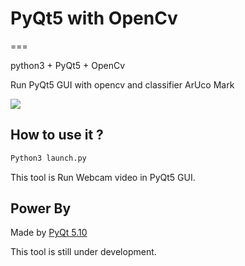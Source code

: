 # PyQt5 with OpenCv

===

python3 + PyQt5 + OpenCv

Run PyQt5 GUI with opencv and classifier ArUco Mark

![](cover/cover.png?raw=true)

How to use it ?
---

```sh
Python3 launch.py
```

This tool is Run Webcam video in PyQt5 GUI.

Power By
---

Made by [PyQt 5.10](http://doc.qt.io/qt-5/index.html)

This tool is still under development.

